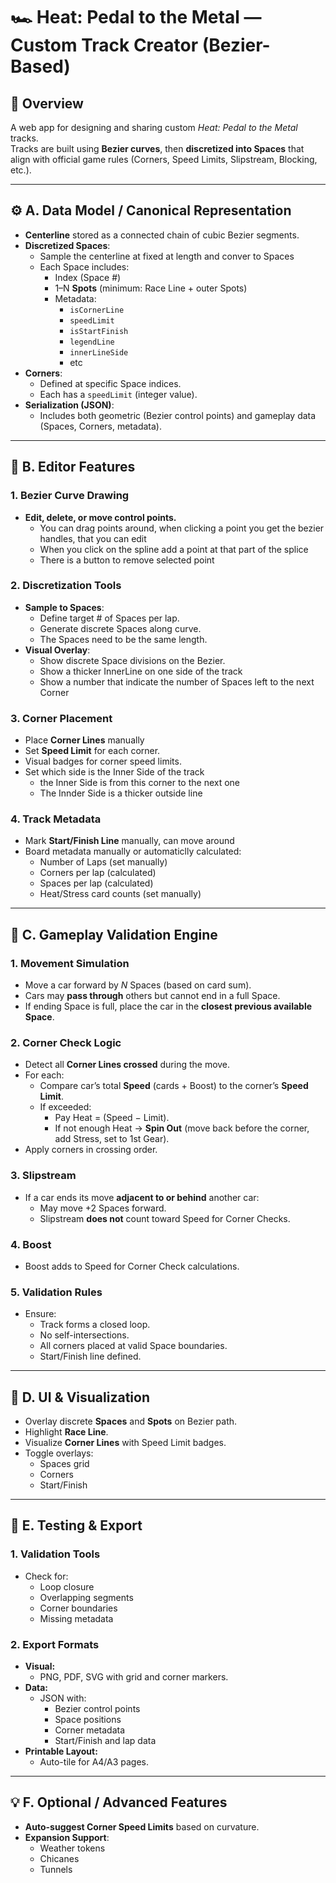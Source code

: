# 🏎️ Heat: Pedal to the Metal — Custom Track Creator (Bezier-Based)

## 🎯 Overview

A web app for designing and sharing custom _Heat: Pedal to the Metal_ tracks.  
Tracks are built using **Bezier curves**, then **discretized into Spaces** that align with official game rules (Corners, Speed Limits, Slipstream, Blocking, etc.).

---

## ⚙️ A. Data Model / Canonical Representation

- **Centerline** stored as a connected chain of cubic Bezier segments.
- **Discretized Spaces**:
  - Sample the centerline at fixed at length and conver to Spaces
  - Each Space includes:
    - Index (Space #)
    - 1–N **Spots** (minimum: Race Line + outer Spots)
    - Metadata:
      - `isCornerLine`
      - `speedLimit`
      - `isStartFinish`
      - `legendLine`
      - `innerLineSide`
      - etc
- **Corners**:
  - Defined at specific Space indices.
  - Each has a `speedLimit` (integer value).
- **Serialization (JSON)**:
  - Includes both geometric (Bezier control points) and gameplay data (Spaces, Corners, metadata).

---

## 🧩 B. Editor Features

### 1. Bezier Curve Drawing

- **Edit, delete, or move control points.**
  - You can drag points around, when clicking a point you get the bezier handles, that you can edit
  - When you click on the spline add a point at that part of the splice
  - There is a button to remove selected point

### 2. Discretization Tools

- **Sample to Spaces**:
  - Define target # of Spaces per lap.
  - Generate discrete Spaces along curve.
  - The Spaces need to be the same length.
- **Visual Overlay**:
  - Show discrete Space divisions on the Bezier.
  - Show a thicker InnerLine on one side of the track
  - Show a number that indicate the number of Spaces left to the next Corner

### 3. Corner Placement

- Place **Corner Lines** manually
- Set **Speed Limit** for each corner.
- Visual badges for corner speed limits.
- Set which side is the Inner Side of the track
  - the Inner Side is from this corner to the next one
  - The Innder Side is a thicker outside line

### 4. Track Metadata

- Mark **Start/Finish Line** manually, can move around
- Board metadata manually or automaticlly calculated:
  - Number of Laps (set manually)
  - Corners per lap (calculated)
  - Spaces per lap (calculated)
  - Heat/Stress card counts (set manually)

---

## 🧠 C. Gameplay Validation Engine

### 1. Movement Simulation

- Move a car forward by _N_ Spaces (based on card sum).
- Cars may **pass through** others but cannot end in a full Space.
- If ending Space is full, place the car in the **closest previous available Space**.

### 2. Corner Check Logic

- Detect all **Corner Lines crossed** during the move.
- For each:
  - Compare car’s total **Speed** (cards + Boost) to the corner’s **Speed Limit**.
  - If exceeded:
    - Pay Heat = (Speed − Limit).
    - If not enough Heat → **Spin Out** (move back before the corner, add Stress, set to 1st Gear).
- Apply corners in crossing order.

### 3. Slipstream

- If a car ends its move **adjacent to or behind** another car:
  - May move +2 Spaces forward.
  - Slipstream **does not** count toward Speed for Corner Checks.

### 4. Boost

- Boost adds to Speed for Corner Check calculations.

### 5. Validation Rules

- Ensure:
  - Track forms a closed loop.
  - No self-intersections.
  - All corners placed at valid Space boundaries.
  - Start/Finish line defined.

---

## 🎨 D. UI & Visualization

- Overlay discrete **Spaces** and **Spots** on Bezier path.
- Highlight **Race Line**.
- Visualize **Corner Lines** with Speed Limit badges.
- Toggle overlays:
  - Spaces grid
  - Corners
  - Start/Finish

---

## 🧪 E. Testing & Export

### 1. Validation Tools

- Check for:
  - Loop closure
  - Overlapping segments
  - Corner boundaries
  - Missing metadata

### 2. Export Formats

- **Visual:**
  - PNG, PDF, SVG with grid and corner markers.
- **Data:**
  - JSON with:
    - Bezier control points
    - Space positions
    - Corner metadata
    - Start/Finish and lap data
- **Printable Layout:**
  - Auto-tile for A4/A3 pages.

---

## 💡 F. Optional / Advanced Features

- **Auto-suggest Corner Speed Limits** based on curvature.
- **Expansion Support**:
  - Weather tokens
  - Chicanes
  - Tunnels
